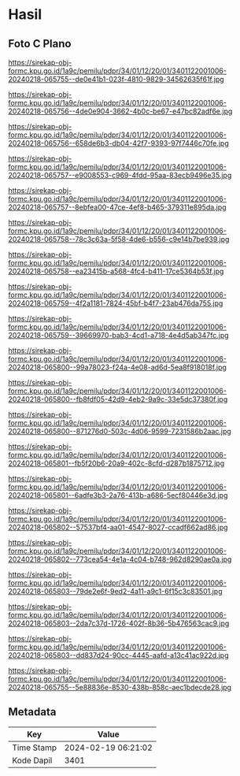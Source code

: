 # Hasil

## Foto C Plano

https://sirekap-obj-formc.kpu.go.id/1a9c/pemilu/pdpr/34/01/12/20/01/3401122001006-20240218-065755--de0e41b1-023f-4810-9829-34562635f61f.jpg

https://sirekap-obj-formc.kpu.go.id/1a9c/pemilu/pdpr/34/01/12/20/01/3401122001006-20240218-065756--4de0e904-3662-4b0c-be67-e47bc82adf6e.jpg

https://sirekap-obj-formc.kpu.go.id/1a9c/pemilu/pdpr/34/01/12/20/01/3401122001006-20240218-065756--658de6b3-db04-42f7-9393-97f7446c70fe.jpg

https://sirekap-obj-formc.kpu.go.id/1a9c/pemilu/pdpr/34/01/12/20/01/3401122001006-20240218-065757--e9008553-c969-4fdd-95aa-83ecb9496e35.jpg

https://sirekap-obj-formc.kpu.go.id/1a9c/pemilu/pdpr/34/01/12/20/01/3401122001006-20240218-065757--8ebfea00-47ce-4ef8-b465-379311e895da.jpg

https://sirekap-obj-formc.kpu.go.id/1a9c/pemilu/pdpr/34/01/12/20/01/3401122001006-20240218-065758--78c3c63a-5f58-4de6-b556-c9e14b7be939.jpg

https://sirekap-obj-formc.kpu.go.id/1a9c/pemilu/pdpr/34/01/12/20/01/3401122001006-20240218-065758--ea23415b-a568-4fc4-b411-17ce5364b53f.jpg

https://sirekap-obj-formc.kpu.go.id/1a9c/pemilu/pdpr/34/01/12/20/01/3401122001006-20240218-065759--4f2a1181-7824-45bf-b4f7-23ab476da755.jpg

https://sirekap-obj-formc.kpu.go.id/1a9c/pemilu/pdpr/34/01/12/20/01/3401122001006-20240218-065759--39669970-bab3-4cd1-a718-4e4d5ab347fc.jpg

https://sirekap-obj-formc.kpu.go.id/1a9c/pemilu/pdpr/34/01/12/20/01/3401122001006-20240218-065800--99a78023-f24a-4e08-ad6d-5ea8f918018f.jpg

https://sirekap-obj-formc.kpu.go.id/1a9c/pemilu/pdpr/34/01/12/20/01/3401122001006-20240218-065800--fb8fdf05-42d9-4eb2-9a9c-33e5dc37380f.jpg

https://sirekap-obj-formc.kpu.go.id/1a9c/pemilu/pdpr/34/01/12/20/01/3401122001006-20240218-065800--871276d0-503c-4d06-9599-7231586b2aac.jpg

https://sirekap-obj-formc.kpu.go.id/1a9c/pemilu/pdpr/34/01/12/20/01/3401122001006-20240218-065801--fb5f20b6-20a9-402c-8cfd-d287b1875712.jpg

https://sirekap-obj-formc.kpu.go.id/1a9c/pemilu/pdpr/34/01/12/20/01/3401122001006-20240218-065801--6adfe3b3-2a76-413b-a686-5ecf80446e3d.jpg

https://sirekap-obj-formc.kpu.go.id/1a9c/pemilu/pdpr/34/01/12/20/01/3401122001006-20240218-065802--57537bf4-aa01-4547-8027-ccadf662ad86.jpg

https://sirekap-obj-formc.kpu.go.id/1a9c/pemilu/pdpr/34/01/12/20/01/3401122001006-20240218-065802--773cea54-4e1a-4c04-b748-962d8290ae0a.jpg

https://sirekap-obj-formc.kpu.go.id/1a9c/pemilu/pdpr/34/01/12/20/01/3401122001006-20240218-065803--79de2e6f-9ed2-4a11-a9c1-6f15c3c83501.jpg

https://sirekap-obj-formc.kpu.go.id/1a9c/pemilu/pdpr/34/01/12/20/01/3401122001006-20240218-065803--2da7c37d-1726-402f-8b36-5b476563cac9.jpg

https://sirekap-obj-formc.kpu.go.id/1a9c/pemilu/pdpr/34/01/12/20/01/3401122001006-20240218-065803--dd837d24-90cc-4445-aafd-a13c41ac922d.jpg

https://sirekap-obj-formc.kpu.go.id/1a9c/pemilu/pdpr/34/01/12/20/01/3401122001006-20240218-065755--5e88836e-8530-438b-858c-aec1bdecde28.jpg


## Metadata

| Key        | Value               |
| ---------- | ------------------- |
| Time Stamp | 2024-02-19 06:21:02 |
| Kode Dapil | 3401                |



